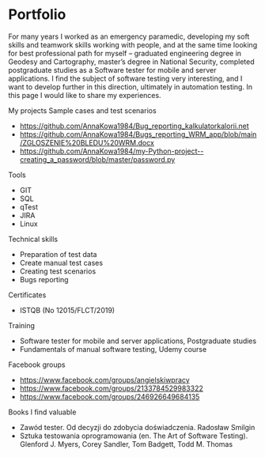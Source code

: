 # Portfolio

For many years I worked as an emergency paramedic, developing my soft skills and teamwork skills working with people, and at the same time looking for best professional path for myself – graduated engineering degree in Geodesy and Cartography, master’s degree in National Security, completed postgraduate studies as a Software tester for mobile and server applications. I find the subject of software testing very interesting, and I want to develop further in this direction, ultimately in automation testing. In this page I would like to share my experiences.

My projects
Sample cases and test scenarios
  - https://github.com/AnnaKowa1984/Bug_reporting_kalkulatorkalorii.net
  - https://github.com/AnnaKowa1984/Bugs_reporting_WRM_app/blob/main/ZGLOSZENIE%20BLEDU%20WRM.docx
  - https://github.com/AnnaKowa1984/my-Python-project--creating_a_password/blob/master/password.py 

Tools
  - GIT
  - SQL
  - qTest
  - JIRA
  - Linux
  
Technical skills
  - Preparation of test data
  - Create manual test cases
  - Creating test scenarios
  - Bugs reporting
  
Certificates
  - ISTQB (No 12015/FLCT/2019)
  
Training
  - Software tester for mobile and server applications, Postgraduate studies
  - Fundamentals of manual software testing, Udemy course

Facebook groups
  - https://www.facebook.com/groups/angielskiwpracy
  - https://www.facebook.com/groups/2133784529983322
  - https://www.facebook.com/groups/246926649684135
  
Books I find valuable
  - Zawód tester. Od decyzji do zdobycia doświadczenia.  Radosław Smilgin 
  - Sztuka testowania oprogramowania (en. The Art of Software Testing). Glenford J. Myers, Corey Sandler, Tom Badgett, Todd M. Thomas
  
